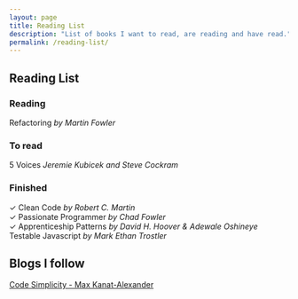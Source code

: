 ```yaml
---
layout: page
title: Reading List
description: "List of books I want to read, are reading and have read."
permalink: /reading-list/
---
```


## Reading List
### Reading
Refactoring *by Martin Fowler*  

### To read
5 Voices *Jeremie Kubicek and Steve Cockram*  

### Finished 
✓ Clean Code *by Robert C. Martin*  
✓ Passionate Programmer *by Chad Fowler*  
✓ Apprenticeship Patterns *by David H. Hoover & Adewale Oshineye*  
  Testable Javascript *by Mark Ethan Trostler*  

## Blogs I follow
[Code Simplicity - Max Kanat-Alexander](https://www.codesimplicity.com/)